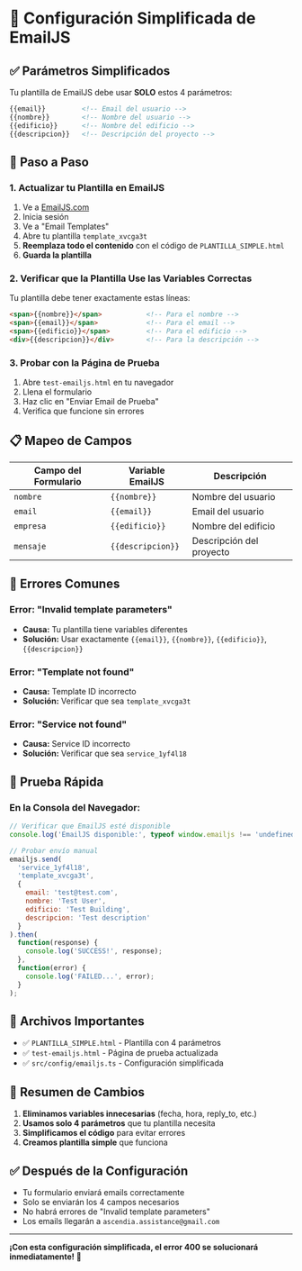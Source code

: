 # 🎯 Configuración Simplificada de EmailJS

## ✅ **Parámetros Simplificados**

Tu plantilla de EmailJS debe usar **SOLO** estos 4 parámetros:

```html
{{email}}         <!-- Email del usuario -->
{{nombre}}        <!-- Nombre del usuario -->
{{edificio}}      <!-- Nombre del edificio -->
{{descripcion}}   <!-- Descripción del proyecto -->
```

## 🔧 **Paso a Paso**

### 1. **Actualizar tu Plantilla en EmailJS**

1. Ve a [EmailJS.com](https://www.emailjs.com/)
2. Inicia sesión
3. Ve a "Email Templates"
4. Abre tu plantilla `template_xvcga3t`
5. **Reemplaza todo el contenido** con el código de `PLANTILLA_SIMPLE.html`
6. **Guarda la plantilla**

### 2. **Verificar que la Plantilla Use las Variables Correctas**

Tu plantilla debe tener exactamente estas líneas:

```html
<span>{{nombre}}</span>           <!-- Para el nombre -->
<span>{{email}}</span>            <!-- Para el email -->
<span>{{edificio}}</span>         <!-- Para el edificio -->
<div>{{descripcion}}</div>        <!-- Para la descripción -->
```

### 3. **Probar con la Página de Prueba**

1. Abre `test-emailjs.html` en tu navegador
2. Llena el formulario
3. Haz clic en "Enviar Email de Prueba"
4. Verifica que funcione sin errores

## 📋 **Mapeo de Campos**

| Campo del Formulario | Variable EmailJS | Descripción |
|---------------------|------------------|-------------|
| `nombre`            | `{{nombre}}`     | Nombre del usuario |
| `email`             | `{{email}}`      | Email del usuario |
| `empresa`           | `{{edificio}}`   | Nombre del edificio |
| `mensaje`           | `{{descripcion}}`| Descripción del proyecto |

## 🚨 **Errores Comunes**

### **Error: "Invalid template parameters"**
- **Causa:** Tu plantilla tiene variables diferentes
- **Solución:** Usar exactamente `{{email}}`, `{{nombre}}`, `{{edificio}}`, `{{descripcion}}`

### **Error: "Template not found"**
- **Causa:** Template ID incorrecto
- **Solución:** Verificar que sea `template_xvcga3t`

### **Error: "Service not found"**
- **Causa:** Service ID incorrecto
- **Solución:** Verificar que sea `service_1yf4l18`

## 🧪 **Prueba Rápida**

### **En la Consola del Navegador:**
```javascript
// Verificar que EmailJS esté disponible
console.log('EmailJS disponible:', typeof window.emailjs !== 'undefined');

// Probar envío manual
emailjs.send(
  'service_1yf4l18',
  'template_xvcga3t',
  {
    email: 'test@test.com',
    nombre: 'Test User',
    edificio: 'Test Building',
    descripcion: 'Test description'
  }
).then(
  function(response) {
    console.log('SUCCESS!', response);
  },
  function(error) {
    console.log('FAILED...', error);
  }
);
```

## 📁 **Archivos Importantes**

- ✅ `PLANTILLA_SIMPLE.html` - Plantilla con 4 parámetros
- ✅ `test-emailjs.html` - Página de prueba actualizada
- ✅ `src/config/emailjs.ts` - Configuración simplificada

## 🎯 **Resumen de Cambios**

1. **Eliminamos variables innecesarias** (fecha, hora, reply_to, etc.)
2. **Usamos solo 4 parámetros** que tu plantilla necesita
3. **Simplificamos el código** para evitar errores
4. **Creamos plantilla simple** que funciona

## ✅ **Después de la Configuración**

- Tu formulario enviará emails correctamente
- Solo se enviarán los 4 campos necesarios
- No habrá errores de "Invalid template parameters"
- Los emails llegarán a `ascendia.assistance@gmail.com`

---

**¡Con esta configuración simplificada, el error 400 se solucionará inmediatamente! 🚀**
